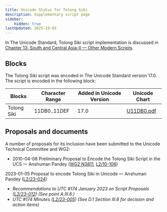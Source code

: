 ```yaml
---
title: Unicode Status for Tolong Siki
description: Supplementary script page
sidebar:
    hidden: true
lastUpdated: 2025-10-03
---
```


In The Unicode Standard, Tolong Siki script implementation is discussed in [Chapter 13: South and Central Asia-II — Other Modern Scripts](https://www.unicode.org/versions/latest/core-spec/chapter-13/#G746342).

## Blocks

The Tolong Siki script was encoded in The Unicode Standard version 17.0. The script is encoded in the following block:

| Blocks | Character Range | Added in Unicode Version | Unicode Chart |
| ------ | --------------- | ------------------------ | ------------- |
| Tolong Siki   | 11DB0..11DEF | 17.0 | [U11DB0.pdf](https://www.unicode.org/charts/PDF/U11DB0.pdf) |

## Proposals and documents

A number of proposals for its inclusion have been submitted to the Unicode Technical Committee and WG2:
- 2010-04-08 Preliminary Proposal to Encode the Tolong Siki Script in the UCS — Anshuman Pandey ([WG2 N3811](https://www.unicode.org/wg2/docs/n3811.pdf), [L2/10-106](http://www.unicode.org/cgi-bin/GetMatchingDocs.pl?L2/10-106))

2023-01-05 Proposal to encode Tolong Siki in Unicode — Anshuman Pandey ([L2/23-024](http://www.unicode.org/cgi-bin/GetMatchingDocs.pl?L2/23-024))
- _Recommendations to UTC #174 January 2023 on Script Proposals ([L2/23-012](https://www.unicode.org/cgi-bin/GetMatchingDocs.pl?L2/23-012)) (See point A.III.6.)_
- _UTC #174 Minutes ([L2/23-005](http://www.unicode.org/L2/L2023/23005.htm)) (See D.1 Section III.6 for decision and action items)_
